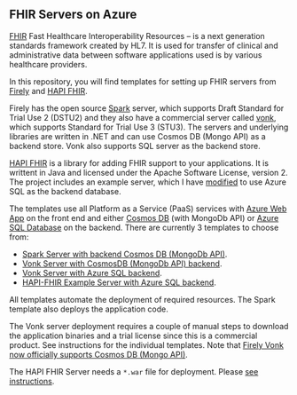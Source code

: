 FHIR Servers on Azure
---------------------

[FHIR](hl7.org/fhir) Fast Healthcare Interoperability Resources – is a next generation standards framework created by HL7. It is used for transfer of clinical and administrative data between software applications used is by various healthcare providers. 

In this repository, you will find templates for setting up FHIR servers from [Firely](https://fire.ly) and [HAPI FHIR](http://hapifhir.io/).

Firely has the open source [Spark](https://github.com/FirelyTeam/spark) server, which supports Draft Standard for Trial Use 2 (DSTU2) and they also have a commercial server called [vonk](https://fire.ly/vonk), which supports Standard for Trial Use 3 (STU3). The servers and underlying libraries are written in .NET and can use Cosmos DB (Mongo API) as a backend store. Vonk also supports SQL server as the backend store. 

[HAPI FHIR](http://hapifhir.io/) is a library for adding FHIR support to your applications. It is writtent in Java and licensed under the Apache Software License, version 2. The project includes an example server, which I have [modified](https://github.com/hansenms/hapi-fhir/tree/azuresql) to use Azure SQL as the backend database. 

The templates use all Platform as a Service (PaaS) services with [Azure Web App](https://azure.microsoft.com/en-us/services/app-service/web/) on the front end and either [Cosmos DB](https://azure.microsoft.com/en-us/services/cosmos-db/) (with MongoDb API) or [Azure SQL Database](https://azure.microsoft.com/en-us/services/sql-database/) on the backend. There are currently 3 templates to choose from:

* [Spark Server with backend Cosmos DB (MongoDb API)](spark/).
* [Vonk Server with CosmosDB (MongoDb API) backend](vonk-cosmosdb/).
* [Vonk Server with Azure SQL backend](vonk-sql/).
* [HAPI-FHIR Example Server with Azure SQL backend](hapi-fhir-sql/).

All templates automate the deployment of required resources. The Spark template also deploys the application code. 

The Vonk server deployment requires a couple of manual steps to download the application binaries and a trial license since this is a commercial product. See instructions for the individual templates. Note that [Firely Vonk now officially supports Cosmos DB (Mongo API)](http://docs.simplifier.net/vonk/configuration/db_cosmosdb.html#configure-cosmosdb). 

The HAPI FHIR Server needs a `*.war` file for deployment. Please [see instructions](hapi-fhir-sql/). 

